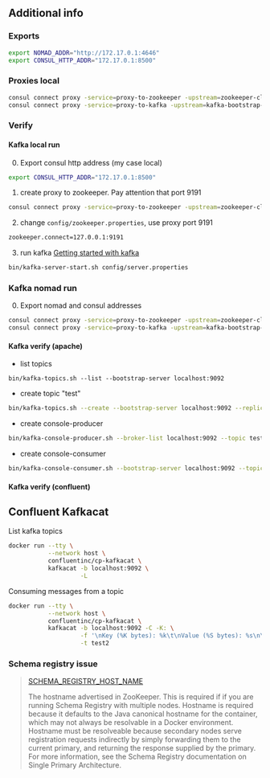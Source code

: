 ## Additional info
### Exports

```bash
export NOMAD_ADDR="http://172.17.0.1:4646"
export CONSUL_HTTP_ADDR="172.17.0.1:8500"
```

### Proxies local
```bash
consul connect proxy -service=proxy-to-zookeeper -upstream=zookeeper-client:2181 -log-level=TRACE
consul connect proxy -service=proxy-to-kafka -upstream=kafka-bootstrap-server:9092 -log-level=TRACE
```

### Verify
#### Kafka local run
0. Export consul http address (my case local)
```bash
export CONSUL_HTTP_ADDR="172.17.0.1:8500"
```
1. create proxy to zookeeper. Pay attention that port 9191
```bash
consul connect proxy -service=proxy-to-zookeeper -upstream=zookeeper-client:9191 -log-level=TRACE
```
2. change `config/zookeeper.properties`, use proxy port 9191
```bash
zookeeper.connect=127.0.0.1:9191
```
3. run kafka [Getting started with kafka](https://kafka.apache.org/quickstart)
```bash
bin/kafka-server-start.sh config/server.properties
```

### Kafka nomad run
0. Export nomad and consul addresses
```bash
consul connect proxy -service=proxy-to-zookeeper -upstream=zookeeper-client:2181 -log-level=TRACE
consul connect proxy -service=proxy-to-kafka -upstream=kafka-bootstrap-server:9092 -log-level=TRACE
```

#### Kafka verify (apache)
* list topics 
```
bin/kafka-topics.sh --list --bootstrap-server localhost:9092
```
* create topic "test"  
```bash
bin/kafka-topics.sh --create --bootstrap-server localhost:9092 --replication-factor 1 --partitions 1 --topic test
```
* create console-producer
```bash
bin/kafka-console-producer.sh --broker-list localhost:9092 --topic test
```
* create console-consumer
```bash
bin/kafka-console-consumer.sh --bootstrap-server localhost:9092 --topic test --from-beginning
```

#### Kafka verify (confluent)
## Confluent Kafkacat
List kafka topics
```bash
docker run --tty \
           --network host \
           confluentinc/cp-kafkacat \
           kafkacat -b localhost:9092 \
                    -L
``` 

Consuming messages from a topic
```bash
docker run --tty \
           --network host \
           confluentinc/cp-kafkacat \
           kafkacat -b localhost:9092 -C -K: \
                    -f '\nKey (%K bytes): %k\t\nValue (%S bytes): %s\n\Partition: %p\tOffset: %o\n--\n' \
                    -t test2
```

### Schema registry issue 

> [SCHEMA_REGISTRY_HOST_NAME](https://docs.confluent.io/current/installation/docker/config-reference.html#required-schema-registry-settings)
>
> The hostname advertised in ZooKeeper.
> This is required if if you are running Schema Registry with multiple nodes. 
>Hostname is required because it defaults to the Java canonical hostname for the container, which may not always be resolvable in a Docker environment. 
>Hostname must be resolveable because secondary nodes serve registration requests indirectly by simply forwarding them to the current primary, 
>and returning the response supplied by the primary. For more information, see the Schema Registry documentation on Single Primary Architecture.


